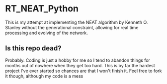 # RT_NEAT_Python

This is my attempt at implementing the NEAT algorithm by Kenneth O. Stanley without the generational constraint, allowing for real time processing and evolving of the network.


## Is this repo dead?

Probably. Coding is just a hobby for me so I tend to abandon things for months out of nowhere when they get too hard. This is by far the hardest project I've ever started so chances are that I won't finish it. Feel free to fork it though, although my code is a mess
